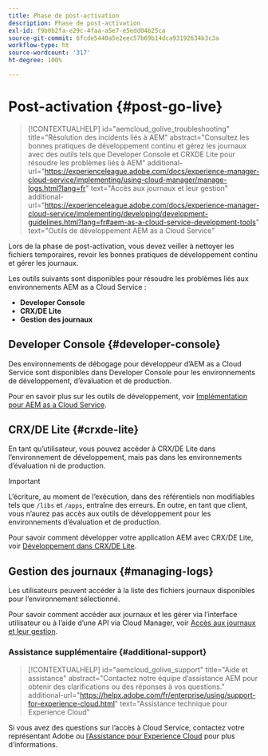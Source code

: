```yaml
---
title: Phase de post-activation
description: Phase de post-activation
exl-id: f9b0b2fa-e29c-4faa-a5e7-e5edd04b25ca
source-git-commit: 6fcde5440a5e2eec57b69b14dca93192634b3c3a
workflow-type: ht
source-wordcount: '317'
ht-degree: 100%

---
```


# Post-activation {#post-go-live}

>[!CONTEXTUALHELP]
>id="aemcloud_golive_troubleshooting"
>title="Résolution des incidents liés à AEM"
>abstract="Consultez les bonnes pratiques de développement continu et gérez les journaux avec des outils tels que Developer Console et CRXDE Lite pour résoudre les problèmes liés à AEM"
>additional-url="https://experienceleague.adobe.com/docs/experience-manager-cloud-service/implementing/using-cloud-manager/manage-logs.html?lang=fr" text="Accès aux journaux et leur gestion"
>additional-url="https://experienceleague.adobe.com/docs/experience-manager-cloud-service/implementing/developing/development-guidelines.html?lang=fr#aem-as-a-cloud-service-development-tools" text="Outils de développement AEM as a Cloud Service"


Lors de la phase de post-activation, vous devez veiller à nettoyer les fichiers temporaires, revoir les bonnes pratiques de développement continu et gérer les journaux.

Les outils suivants sont disponibles pour résoudre les problèmes liés aux environnements AEM as a Cloud Service :

* **Developer Console**
* **CRX/DE Lite**
* **Gestion des journaux**


## Developer Console {#developer-console}

Des environnements de débogage pour développeur d’AEM as a Cloud Service sont disponibles dans Developer Console pour les environnements de développement, d’évaluation et de production.

Pour en savoir plus sur les outils de développement, voir [Implémentation pour AEM as a Cloud Service](https://experienceleague.adobe.com/docs/experience-manager-cloud-service/implementing/developing/development-guidelines.html?lang=fr#aem-as-a-cloud-service-development-tools).

## CRX/DE Lite {#crxde-lite}

En tant qu’utilisateur, vous pouvez accéder à CRX/DE Lite dans l’environnement de développement, mais pas dans les environnements d’évaluation ni de production.

>[!IMPORTANT]
>L’écriture, au moment de l’exécution, dans des référentiels non modifiables tels que `/libs` et `/apps`, entraîne des erreurs. En outre, en tant que client, vous n’aurez pas accès aux outils de développement pour les environnements d’évaluation et de production.

Pour savoir comment développer votre application AEM avec CRX/DE Lite, voir [Développement dans CRX/DE Lite](/help/implementing/developing/tools/crxde.md).

## Gestion des journaux {#managing-logs}

Les utilisateurs peuvent accéder à la liste des fichiers journaux disponibles pour l’environnement sélectionné.

Pour savoir comment accéder aux journaux et les gérer via l’interface utilisateur ou à l’aide d’une API via Cloud Manager, voir [Accès aux journaux et leur gestion](https://experienceleague.adobe.com/docs/experience-manager-cloud-service/implementing/using-cloud-manager/manage-logs.html?lang=fr).

### Assistance supplémentaire {#additional-support}

>[!CONTEXTUALHELP]
>id="aemcloud_golive_support"
>title="Aide et assistance"
>abstract="Contactez notre équipe d’assistance AEM pour obtenir des clarifications ou des réponses à vos questions."
>additional-url="https://helpx.adobe.com/fr/enterprise/using/support-for-experience-cloud.html" text="Assistance technique pour Experience Cloud"

Si vous avez des questions sur l’accès à Cloud Service, contactez votre représentant Adobe ou [l’Assistance pour Experience Cloud](https://helpx.adobe.com/fr/enterprise/using/support-for-experience-cloud.html) pour plus d’informations.

